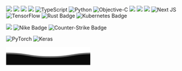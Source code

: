 <!--   my-icons -->
[![](https://img.shields.io/badge/MacOS-Monterey-2376bc?style=flat-square&logo=apple&logoColor=ffffff)](https://www.apple.com/)
[![](https://img.shields.io/badge/-Java-007396?style=flat-square&logo=java&logoColor=ffffff)](https://www.java.com/)
[![](https://img.shields.io/badge/-Docker-2496ED?style=flat-square&logo=docker&logoColor=ffffff)](https://www.docker.com/)
[![](https://img.shields.io/badge/-MySQL-003545?style=flat-square&logo=mysql&logoColor=white)](https://www.mysql.com/)
![TypeScript](https://img.shields.io/badge/-TypeScript-2f74c0?style=flat-square&logo=typescript&logoColor=white)
![Python](https://img.shields.io/badge/-Python-2b5b83?style=flat-square&logo=python&logoColor=ffdf76)
![Objective-C](https://img.shields.io/badge/OBJECTIVE--C-%233A95E3.svg?style=flat-square&logo=apple&logoColor=white)
![](https://img.shields.io/badge/Swift-FA7343?style=flat-square&logo=swift&logoColor=white)
![](https://img.shields.io/badge/Go-00ADD8?style=flat-square&logo=go&logoColor=white)
![](https://img.shields.io/badge/Dart-0175C2?style=flat-square&logo=dart&logoColor=white)
![Next JS](https://img.shields.io/badge/Next-black?style=flat-square&logo=next.js&logoColor=white)
![TensorFlow](https://img.shields.io/badge/TensorFlow-%23FF6F00.svg?style=flat-square&logo=TensorFlow&logoColor=white)
![Rust Badge](https://img.shields.io/badge/Rust-000?logo=rust&logoColor=fff&style=flat-square)
![Kubernetes Badge](https://img.shields.io/badge/Kubernetes-326CE5?logo=kubernetes&logoColor=fff&style=flat-square)

![](https://img.shields.io/badge/chatGPT-74aa9c?style=flat-square&logo=openai&logoColor=white)
![Nike Badge](https://img.shields.io/badge/Nike-111?logo=nike&logoColor=fff&style=flat-square)
![Counter-Strike Badge](https://img.shields.io/badge/Counter--Strike-000?logo=counterstrike&logoColor=fff&style=flat-square)

![PyTorch](https://img.shields.io/badge/PyTorch-%23EE4C2C.svg?style=flat-square&logo=PyTorch&logoColor=white)
![Keras](https://img.shields.io/badge/Keras-%23D00000.svg?style=flat-square&logo=Keras&logoColor=white)


![](assets/Bottom_down.svg)
